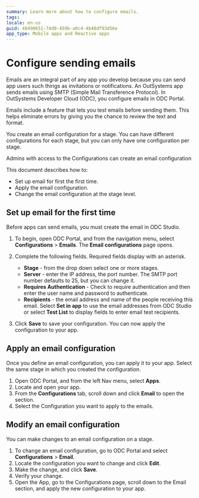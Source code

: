 ```yaml
---
summary: Learn more about how to configure emails. 
tags:
locale: en-us
guid: 48490651-74d0-459b-a0c4-4b40df93d56e
app_type: Mobile apps and Reactive apps
---
```


# Configure sending emails

Emails are an integral part of any app you develop because you can send app users such things as invitations or notifications. An OutSystems app sends emails using SMTP (Simple Mail Transference Protocol). In OutSystems Developer Cloud (ODC), you configure emails in ODC Portal.

Emails include a feature that lets you test emails before sending them. This helps eliminate errors by giving you the chance to review the text and format.

You create an email configuration for a stage. You can have different configurations for each stage, but you can only have one configuration per stage.

Admins with access to the Configurations  can create an email configuration

This document describes how to:

* Set up email for first the first time.
* Apply the email configuration.
* Change the email configuration at the stage level.

## Set up email for the first time

Before apps can send emails, you must create the email in ODC Studio.

1. To begin, open ODC Portal, and from the navigation menu, select **Configurations** > **Emails**. The **Email configurations** page opens.
   
1. Complete the following fields. Required fields display with an asterisk.
   
      * **Stage** - from the drop down select one or more stages.
      * **Server** - enter the IP address, the port number. The SMTP port number defaults to 25, but you can change it.
      * **Requires Authentication** - Check to require authentication and then enter the user name and password to authenticate.
      * **Recipients** -  the email address and name of the people receiving this email. Select **Set in app** to use the email addresses from ODC Studio or select **Test List** to display fields to enter email test recipients.

2. Click **Save** to save your configuration. You can now apply the configuration to your app.

## Apply an email configuration

Once you define an email configuration, you can apply it to your app. Select the same stage in which you created the configuration.

1. Open ODC Portal, and from the left Nav menu, select **Apps**.
1. Locate and open your app.
1. From the **Configurations** tab, scroll down and click **Email** to open the section.
1. Select the Configuration you want to apply to the emails.

## Modify an email configuration

You can make changes to an email configuration on a stage.

1. To change an email configuration, go to ODC Portal and select **Configurations** > **Email**.
1. Locate the configuration you want to change and click **Edit**.  
1. Make the change, and click **Save**.
1. Verify your change.
1. Open the App, go to the Configurations page, scroll down to the Email section, and apply the new configuration to your app.  
